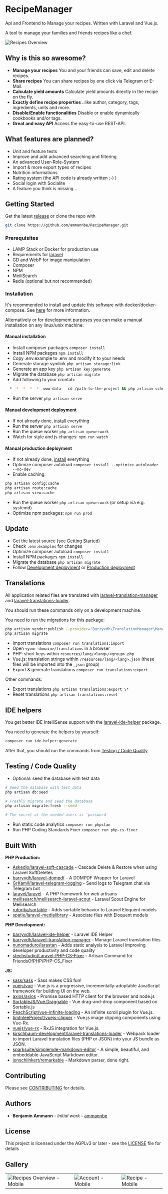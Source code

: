 # RecipeManager

Api and Frontend to Manage your recipes. Written with Laravel and Vue.js.

A tool to manage your families and friends recipes like a chef.

![Recipes Overview](https://klaud.narrenhaus.ch/index.php/s/MRNc7KsMbcAFnkn/preview)

## Why is this so awesome?

-   **Manage your recipes** You and your friends can save, edit and delete recipes.
-   **Share recipes** You can share recipes by one click via Telegram or E-Mail.
-   **Calculate yield amounts** Calculate yield amounts directly in the recipe on the fly.
-   **Exactly define recipe properties** ..like author, category, tags, ingredients, units and more.
-   **Disable/Enable functionalities** Disable or enable dynamically cookbooks and/or tags.
-   **Great and easy API** Access the easy-to-use REST-API.

## What features are planned?

-   Unit and feature tests
-   Improve and add advanced searching and filtering
-   An advanced User-Role-System
-   Import & more export types of recipes
-   Nutrition informations
-   Rating system (the API code is already written ;-) )
-   Social login with Socialite
-   A feature you think is missing...

## Getting Started

Get the latest [release](https://github.com/ammannbe/RecipeManager) or clone the repo with

```bash
git clone https://github.com/ammannbe/RecipeManager.git
```

### Prerequisites

-   LAMP Stack or Docker for production use
-   Requirements for [laravel](https://laravel.com/docs)
-   GD and WebP for image manipulation
-   Composer
-   NPM
-   MeiliSearch
-   Redis (optional but not recommended)

### Installation

It's recommended to install and update this software with docker/docker-compose.
See [here](storage/docker/README.md) for more information.

Alternatively or for development purposes you can make a manual installation on any linux/unix machine:

#### Manual installation

-   Install composer packages `composer install`
-   Install NPM packages `npm install`
-   Copy .env.example to .env and modify it to your needs
-   Generate storage symlink `php artisan storage:link`
-   Generate an app key `php artisan key:generate`
-   Migrate the database `php artisan migrate`
-   Add following to your crontab:

```bash
  *  *  *  *  *  www-data   cd /path-to-the-project && php artisan schedule:run >> /dev/null 2>&1
```

-   Run the server `php artisan serve`

#### Manual development deployment

-   If not already done, [install](#installation) everything
-   Run the server `php artisan serve`
-   Run the queue worker `php artisan queue:work`
-   Watch for style and js changes: `npm run watch`

#### Manual production deployment

-   If not already done, [install](#installation) everything
-   Optimize composer autoload `composer install --optimize-autoloader --no-dev`
-   Enable caching:

```bash
php artisan config:cache
php artisan route:cache
php artisan view:cache
```

-   Run the queue worker `php artisan queue:work` (or setup via e.g. systemd)
-   Optimize npm packages: `npm run prod`

## Update

-   Get the latest source (see [Getting Started](#getting-started))
-   Check `.env.examples` for changes
-   Optimize composer autoload `composer install`
-   Install NPM packages `npm install`
-   Migrate the database `php artisan migrate`
-   Follow [Development deployment](#development-deployment) or [Production deployment](#production-deployment)

## Translations

All application related files are translated with [laravel-translation-manager](https://github.com/barryvdh/laravel-translation-manager) and [laravel-translations-loader](https://github.com/kirschbaum-development/laravel-translations-loader).

You should run these commands only on a development machine.

You need to run the migrations for this package:

```bash
php artisan vendor:publish --provider="Barryvdh\TranslationManager\ManagerServiceProvider" --tag=migrations
php artisan migrate
```

-   Import translations `composer run translations:import`
-   Open `<your-domain>/translations` in a browser
-   PHP: short keys within `resources/lang/<lang>/<group>.php`
-   Vue.js: translation strings within `/resources/lang/<lang>.json` (these files will be imported into the `_json` group)
-   Export & generate translations `composer run translations:export`

Other commands:

-   Export translations `php artisan translations:export \*`
-   Reset translations `php artisan translations:reset`

## IDE helpers

You get better IDE IntelliSense support with the [laravel-ide-helper](https://github.com/barryvdh/laravel-ide-helper) package.

You need to generate the helpers by yourself:

```bash
composer run ide-helper:generate
```

After that, you should run the commands from [Testing / Code Quality](#testing-/-code-quality).

## Testing / Code Quality

-   Optional: seed the database with test data

```bash
# Seed the database with test data
php artisan db:seed

# Freshly migrate and seed the database
php artisan migrate:fresh --seed

# The secret of the seeded users is 'password'
```

-   Run static code analytics `composer run phpstan`
-   Run PHP Coding Standards Fixer `composer run php-cs-fixer`

## Built With

**PHP Production:**

-   [Askedio/laravel-soft-cascade](https://github.com/Askedio/laravel-soft-cascade) - Cascade Delete & Restore when using Laravel SoftDeletes
-   [barryvdh/laravel-dompdf](https://github.com/barryvdh/laravel-dompdf) - A DOMPDF Wrapper for Laravel
-   [GrKamil/laravel-telegram-logging](https://github.com/GrKamil/laravel-telegram-logging) - Send logs to Telegram chat via Telegram bot
-   [laravel/laravel](https://github.com/laravel/laravel) - A PHP framework for web artisans
-   [meilisearch/meilisearch-laravel-scout](https://github.com/meilisearch/meilisearch-laravel-scout) - Laravel Scout Engine for Meilisearch
-   [rutorika/sortable](https://github.com/boxfrommars/rutorika-sortable) - Adds sortable behavior to Laravel Eloquent models
-   [spatie/laravel-medialibrary](https://github.com/spatie/laravel-medialibrary) - Associate files with Eloquent models

**PHP Development:**

-   [barryvdh/laravel-ide-helper](https://github.com/barryvdh/laravel-ide-helper) - Laravel IDE Helper
-   [barryvdh/laravel-translation-manager](https://github.com/barryvdh/laravel-translation-manager) - Manage Laravel translation files
-   [nunomaduro/larastan](https://github.com/nunomaduro/larastan) - Adds static analysis to Laravel improving developer productivity and code quality
-   [stechstudio/Laravel-PHP-CS-Fixer](https://github.com/stechstudio/Laravel-PHP-CS-Fixer) - Artisan Command for FriendsOfPHP/PHP-CS_Fixer

**JS:**

-   [sass/sass](https://github.com/sass/sass) - Sass makes CSS fun!
-   [vuejs/vue](https://github.com/vuejs/vue) - Vue.js is a progressive, incrementally-adoptable JavaScript framework for building UI on the web.
-   [axios/axios](https://github.com/axios/axios) - Promise based HTTP client for the browser and node.js
-   [SortableJS/Vue.Draggable](https://github.com/SortableJS/Vue.Draggable) - Vue drag-and-drop component based on Sortable.js
-   [PeachScript/vue-infinite-loading](https://github.com/PeachScript/vue-infinite-loading) - An infinite scroll plugin for Vue.js.
-   [timtnleeProject/vuejs-clipper](https://github.com/timtnleeProject/vuejs-clipper) - Vue.js image clipping components using Vue-Rx.
-   [vuejs/vue-rx](https://github.com/vuejs/vue-rx) - RxJS integration for Vue.js.
-   [kirschbaum-development/laravel-translations-loader](https://github.com/kirschbaum-development/laravel-translations-loader) - Webpack loader to import Laravel translation files (PHP or JSON) into your JS bundle as JSON.
-   [sparksuite/simplemde-markdown-editor](https://github.com/sparksuite/simplemde-markdown-editor) - A simple, beautiful, and embeddable JavaScript Markdown editor.
-   [jonschlinkert/remarkable](https://github.com/jonschlinkert/remarkable) - Markdown parser, done right.

## Contributing

Please see [CONTRIBUTING](CONTRIBUTING.md) for details.

## Authors

-   **Benjamin Ammann** - _Initial work_ - [ammannbe](https://github.com/ammannbe)

## License

This project is licensed under the AGPLv3 or later - see the [LICENSE](LICENSE) file for details

## Gallery

|                                                                                               |                                                                                      |                                                                                     |
| --------------------------------------------------------------------------------------------- | ------------------------------------------------------------------------------------ | ----------------------------------------------------------------------------------- |
| ![Recipes Overview - Mobile](https://klaud.narrenhaus.ch/index.php/s/mgasnaoeXWMQttc/preview) | ![Account - Mobile](https://klaud.narrenhaus.ch/index.php/s/6QXbsZymS2econD/preview) | ![Recipe - Mobile](https://klaud.narrenhaus.ch/index.php/s/dq44kfHykxs9AZx/preview) |
